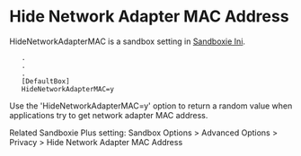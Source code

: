 # Hide Network Adapter MAC Address

HideNetworkAdapterMAC is a sandbox setting in [Sandboxie Ini](SandboxieIni.md).

```
   .
   .
   .
   [DefaultBox]
   HideNetworkAdapterMAC=y
```

Use the 'HideNetworkAdapterMAC=y' option to return a random value when applications try to get network adapter MAC address.

Related Sandboxie Plus setting: Sandbox Options > Advanced Options > Privacy > Hide Network Adapter MAC Address
